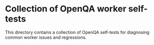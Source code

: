 # Collection of OpenQA worker self-tests

This directory contains a collection of OpenQA self-tests for diagnosing
common worker issues and regressions.
